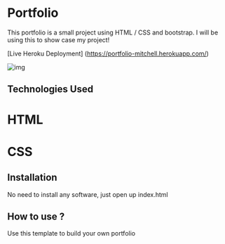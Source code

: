 # Portfolio

This portfolio is a small project using HTML / CSS and bootstrap. I will be using this to show case my project!

[Live Heroku Deployment] (https://portfolio-mitchell.herokuapp.com/)

![img](https://user-images.githubusercontent.com/111817555/189523484-d8a732dd-18f7-4d1b-b02f-57222786fc43.jpg)

## Technologies Used

# HTML
# CSS

## Installation

No need to install any software, just open up index.html

## How to use ?

Use this template to build your own portfolio
